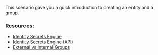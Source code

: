 This scenario gave you a quick introduction to creating an entity and a group.

### Resources:

- [Identity Secrets Engine](https://www.vaultproject.io/docs/secrets/identity/index.html)
- [Identity Secrets Engine (API)](https://www.vaultproject.io/api/secret/identity/index.html)
- [External vs Internal Groups](https://www.vaultproject.io/docs/secrets/identity/index.html#external-vs-internal-groups)

